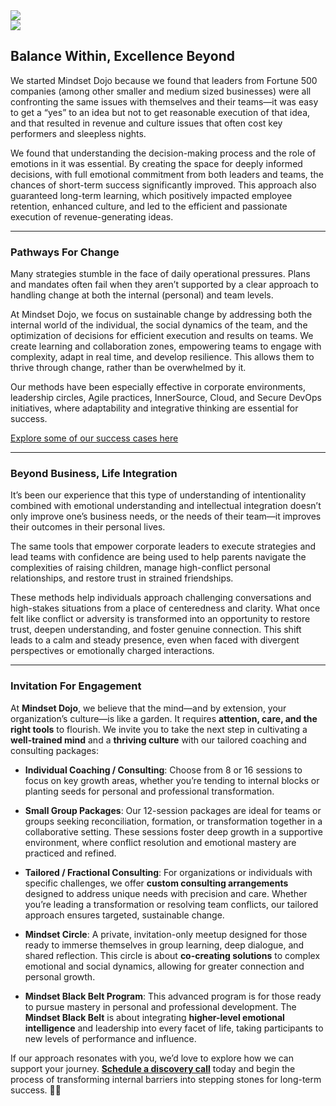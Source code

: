 
<div class="row">
    <div class="col-md-5 col-sm-4 text-center">
        <img class="img-fluid" src="images/DojoLogo-Black-Center.png" style="max-height:350px">
    </div>
    <div class="col-md-7 col-sm-8 text-right d-none d-sm-block">
        <img class="img-fluid" src="images/Pagoda-Black.png" style="max-height:350px">
    </div>
</div>

## Balance Within, Excellence Beyond

We started Mindset Dojo because we found that leaders from Fortune 500 companies (among other smaller and medium sized businesses) were all confronting the same issues with themselves and their teams—it was easy to get a “yes” to an idea but not to get reasonable execution of that idea, and that resulted in revenue and culture issues that often cost key performers and sleepless nights. 

We found that understanding the decision-making process and the role of emotions in it was essential. By creating the space for deeply informed decisions, with full emotional commitment from both leaders and teams, the chances of short-term success significantly improved. This approach also guaranteed long-term learning, which positively impacted employee retention, enhanced culture, and led to the efficient and passionate execution of revenue-generating ideas.

---

### Pathways For Change

Many strategies stumble in the face of daily operational pressures. Plans and mandates often fail when they aren’t supported by a clear approach to handling change at both the internal (personal) and team levels.

At Mindset Dojo, we focus on sustainable change by addressing both the internal world of the individual, the social dynamics of the team, and the optimization of decisions for efficient execution and results on teams.  We create learning and collaboration zones, empowering teams to engage with complexity, adapt in real time, and develop resilience. This allows them to thrive through change, rather than be overwhelmed by it.

Our methods have been especially effective in corporate environments, leadership circles, Agile practices, InnerSource, Cloud, and Secure DevOps initiatives, where adaptability and integrative thinking are essential for success.

[Explore some of our success cases here](https://projects.michael.basil.one/)

---

### Beyond Business, Life Integration

It’s been our experience that this type of understanding of intentionality combined with emotional understanding and intellectual integration doesn’t only improve one’s business needs, or the needs of their team—it improves their outcomes in their personal lives.

The same tools that empower corporate leaders to execute strategies and lead teams with confidence are being used to help parents navigate the complexities of raising children, manage high-conflict personal relationships, and restore trust in strained friendships.

These methods help individuals approach challenging conversations and high-stakes situations from a place of centeredness and clarity. What once felt like conflict or adversity is transformed into an opportunity to restore trust, deepen understanding, and foster genuine connection. This shift leads to a calm and steady presence, even when faced with divergent perspectives or emotionally charged interactions.

---

### Invitation For Engagement

At **Mindset Dojo**, we believe that the mind—and by extension, your organization’s culture—is like a garden. It requires **attention, care, and the right tools** to flourish. We invite you to take the next step in cultivating a **well-trained mind** and a **thriving culture** with our tailored coaching and consulting packages:

- **Individual Coaching / Consulting**: Choose from 8 or 16 sessions to focus on key growth areas, whether you’re tending to internal blocks or planting seeds for personal and professional transformation.
  
- **Small Group Packages**: Our 12-session packages are ideal for teams or groups seeking reconciliation, formation, or transformation together in a collaborative setting. These sessions foster deep growth in a supportive environment, where conflict resolution and emotional mastery are practiced and refined.
  
- **Tailored / Fractional Consulting**: For organizations or individuals with specific challenges, we offer **custom consulting arrangements** designed to address unique needs with precision and care. Whether you’re leading a transformation or resolving team conflicts, our tailored approach ensures targeted, sustainable change.

- **Mindset Circle**: A private, invitation-only meetup designed for those ready to immerse themselves in group learning, deep dialogue, and shared reflection. This circle is about **co-creating solutions** to complex emotional and social dynamics, allowing for greater connection and personal growth.

- **Mindset Black Belt Program**: This advanced program is for those ready to pursue mastery in personal and professional development. The **Mindset Black Belt** is about integrating **higher-level emotional intelligence** and leadership into every facet of life, taking participants to new levels of performance and influence.

If our approach resonates with you, we’d love to explore how we can support your journey. **[Schedule a discovery call](https://connect.mindset.dojo.center)** today and begin the process of transforming internal barriers into stepping stones for long-term success. 🙏🌿
